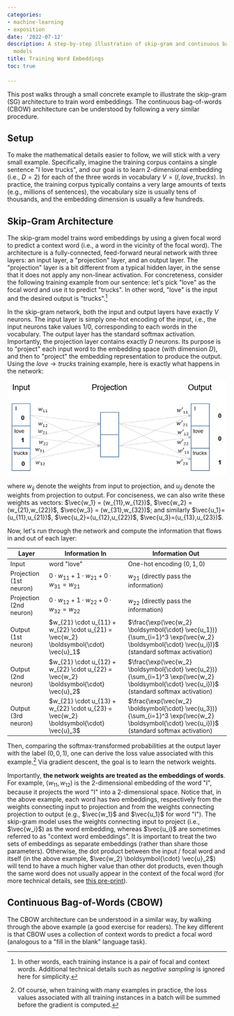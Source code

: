 ```yaml
---
categories:
- machine-learning
- exposition
date: '2022-07-12'
description: A step-by-step illustration of skip-gram and continuous bag-of-words
  models
title: Training Word Embeddings
toc: true

---
```


This post walks through a small concrete example to illustrate the skip-gram (SG) architecture to train word embeddings. The continuous bag-of-words (CBOW) architecture can be understood by following a very similar procedure.

## Setup

To make the mathematical details easier to follow, we will stick with a very small example. Specifically, imagine the training corpus contains a single sentence "I love trucks", and our goal is to learn 2-dimensional embedding (i.e., $D=2$) for each of the three words in vocabulary $V=(I,love,trucks)$. In practice, the training corpus typically contains a very large amounts of texts (e.g., millions of sentences), the vocabulary size is usually tens of thousands, and the embedding dimension is usually a few hundreds.

## Skip-Gram Architecture

The skip-gram model trains word embeddings by using a given focal word to predict a context word (i.e., a word in the vicinity of the focal word). The architecture is a fully-connected, feed-forward neural network with three layers: an input layer, a "projection" layer, and an output layer. The "projection" layer is a bit different from a typical hidden layer, in the sense that it does not apply any non-linear activation. For concreteness, consider the following training example from our sentence: let's pick "love" as the focal word and use it to predict "trucks". In other word, "love" is the input and the desired output is "trucks".[^1] 

In the skip-gram network, both the input and output layers have exactly $V$ neurons. The input layer is simply one-hot encoding of the input, i.e., the input neurons take values 1/0, corresponding to each words in the vocabulary. The output layer has the standard softmax activation. Importantly, the projection layer contains exactly $D$ neurons. Its purpose is to "project" each input word to the embedding space (with dimension $D$), and then to "project" the embedding representation to produce the output. Using the $love \rightarrow trucks$ training example, here is exactly what happens in the network:

<img src="SG.png" alt="SG" />

where $w_{ij}$ denote the weights from input to projection, and $u_{ji}$ denote the weights from projection to output. For conciseness, we can also write these weights as vectors: $\vec{w_1} = (w_{11},w_{12})$, $\vec{w_2} = (w_{21},w_{22})$, $\vec{w_3} = (w_{31},w_{32})$; and similarly $\vec{u_1}=(u_{11},u_{21})$, $\vec{u_2}=(u_{12},u_{22})$, $\vec{u_3}=(u_{13},u_{23})$.

Now, let's run through the network and compute the information that flows in and out of each layer:

| Layer                   | Information In                                               | Information Out                                              |
| ----------------------- | ------------------------------------------------------------ | ------------------------------------------------------------ |
| Input                   | word "love"                                                  | One-hot encoding $(0,1,0)$                                   |
| Projection (1st neuron) | $0 \cdot w_{11}+1\cdot w_{21}+0\cdot w_{31} = w_{21}$        | $w_{21}$ (directly pass the information)                     |
| Projection (2nd neuron) | $0 \cdot w_{12}+1\cdot w_{22}+0\cdot w_{32} = w_{22}$        | $w_{22}$ (directly pass the information)                     |
| Output (1st neuron)     | $w_{21} \cdot u_{11} + w_{22} \cdot u_{21} = \vec{w_2} \boldsymbol{\cdot} \vec{u}_1$ | $\frac{\exp(\vec{w_2} \boldsymbol{\cdot} \vec{u_1})}{\sum_{i=1}^3 \exp(\vec{w_2} \boldsymbol{\cdot} \vec{u_i})}$ (standard softmax activation) |
| Output (2nd neuron)     | $w_{21} \cdot u_{12} + w_{22} \cdot u_{22} = \vec{w_2} \boldsymbol{\cdot} \vec{u}_2$ | $\frac{\exp(\vec{w_2} \boldsymbol{\cdot} \vec{u_2})}{\sum_{i=1}^3 \exp(\vec{w_2} \boldsymbol{\cdot} \vec{u_i})}$ (standard softmax activation) |
| Output (3rd neuron)     | $w_{21} \cdot u_{13} + w_{22} \cdot u_{23} = \vec{w_2} \boldsymbol{\cdot} \vec{u}_3$ | $\frac{\exp(\vec{w_2} \boldsymbol{\cdot} \vec{u_3})}{\sum_{i=1}^3 \exp(\vec{w_2} \boldsymbol{\cdot} \vec{u_i})}$ (standard softmax activation) |

Then, comparing the softmax-transformed probabilities at the output layer with the label $(0,0,1)$, one can derive the loss value associated with this example.[^2] Via gradient descent, the goal is to learn the network weights.

Importantly, **the network weights are treated as the embeddings of words**. For example, $(w_{11},w_{12})$ is the 2-dimensional embedding of the word "I", because it projects the word "I" into a 2-dimensional space. Notice that, in the above example, each word has two embeddings, respectively from the weights connecting input to projection and from the weights connecting projection to output (e.g., $\vec{w_1}$ and $\vec{u_1}$ for word "I"). The skip-gram model uses the weights connecting input to project (i.e., $\vec{w_i}$) as the word embedding, whereas $\vec{u_i}$ are sometimes referred to as "context word embeddings". It is important to treat the two sets of embeddings as separate embeddings (rather than share those parameters). Otherwise, the dot product between the input / focal word and itself (in the above example, $\vec{w_2} \boldsymbol{\cdot} \vec{u}_2$) will tend to have a much higher value than other dot products, even though the same word does not usually appear in the context of the focal word (for more technical details, see [this pre-print](https://arxiv.org/pdf/1402.3722.pdf)).

## Continuous Bag-of-Words (CBOW)

The CBOW architecture can be understood in a similar way, by walking through the above example (a good exercise for readers). The key different is that CBOW uses a collection of context words to predict a focal word (analogous to a "fill in the blank" language task).

[^1]: In other words, each training instance is a pair of focal and context words. Additional technical details such as *negative sampling* is ignored here for simplicity. 
[^2]: Of course, when training with many examples in practice, the loss values associated with all training instances in a batch will be summed before the gradient is computed.
